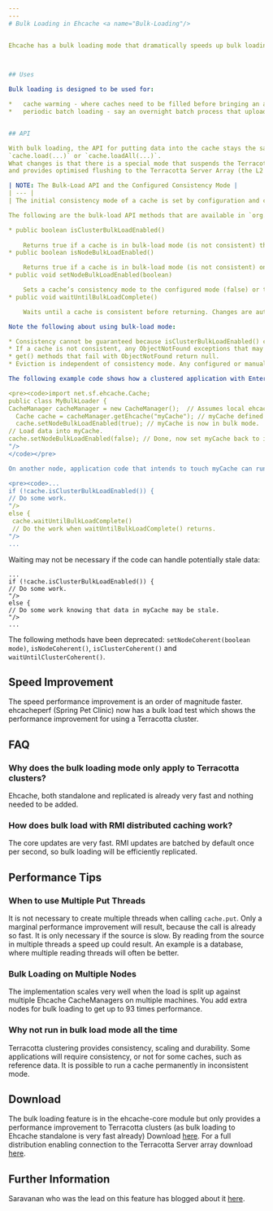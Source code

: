 ```yaml
---
---
# Bulk Loading in Ehcache <a name="Bulk-Loading"/>


Ehcache has a bulk loading mode that dramatically speeds up bulk loading into caches using the Terracotta Server Array.

 

## Uses

Bulk loading is designed to be used for:

*   cache warming - where caches need to be filled before bringing an application online
*   periodic batch loading - say an overnight batch process that uploads data


## API

With bulk loading, the API for putting data into the cache stays the same. Just use `cache.put(...)`
`cache.load(...)` or `cache.loadAll(...)`.
What changes is that there is a special mode that suspends the Terracotta cluster's normal consistency guarantees
and provides optimised flushing to the Terracotta Server Array (the L2 cache).

| NOTE: The Bulk-Load API and the Configured Consistency Mode |
| --- |
| The initial consistency mode of a cache is set by configuration and cannot be changed programmatically (see the attribute "consistency" in &lt;terracotta>). The bulk-load API should be used for temporarily suspending the configured consistency mode to allow for bulk-load operations. |

The following are the bulk-load API methods that are available in `org.terracotta.modules.ehcache.Cache`.

* public boolean isClusterBulkLoadEnabled()
    
    Returns true if a cache is in bulk-load mode (is not consistent) throughout the cluster. Returns false if the cache is not in bulk-load mode ( is consistent) anywhere in the cluster.
* public boolean isNodeBulkLoadEnabled()

    Returns true if a cache is in bulk-load mode (is not consistent) on the current node. Returns false if the cache is not in bulk-load mode ( is consistent) on the current node.
* public void setNodeBulkLoadEnabled(boolean)

    Sets a cache’s consistency mode to the configured mode (false) or to bulk load (true) on the local node. There is no operation if the cache is already in the mode specified by setNodeBulkLoadEnabled() . When using this method on a nonstop cache , a multiple of the nonstop cache’s timeout value applies. The bulk-load operation must complete within that timeout multiple to prevent the configured nonstop behavior from taking effect. For more information on tuning nonstop timeouts, see Tuning Nonstop Timeouts and Behaviors.
* public void waitUntilBulkLoadComplete()

    Waits until a cache is consistent before returning. Changes are automatically batched and the cache is updated throughout the cluster. Returns immediately if a cache is consistent throughout the cluster.

Note the following about using bulk-load mode:

* Consistency cannot be guaranteed because isClusterBulkLoadEnabled() can return false in one node just before another node calls setNodeBulkLoadEnabled(true) on the same cache. Understanding exactly how your application uses the bulk-load API is crucial to effectively managing the integrity of cached data.
* If a cache is not consistent, any ObjectNotFound exceptions that may occur are logged.
* get() methods that fail with ObjectNotFound return null.
* Eviction is independent of consistency mode. Any configured or manually executed eviction proceeds unaffected by a cache’s consistency mode.

The following example code shows how a clustered application with Enterprise Ehcache can use the bulk-load API to optimize a bulk-load operation:

<pre><code>import net.sf.ehcache.Cache;
public class MyBulkLoader {
CacheManager cacheManager = new CacheManager();  // Assumes local ehcache.xml.
  Cache cache = cacheManager.getEhcache("myCache"); // myCache defined in ehcache.xml.
  cache.setNodeBulkLoadEnabled(true); // myCache is now in bulk mode.
// Load data into myCache.
cache.setNodeBulkLoadEnabled(false); // Done, now set myCache back to its configured consistency mode.
"/>
</code></pre>

On another node, application code that intends to touch myCache can run or wait, based on whether myCache is consistent or not:

<pre><code>...
if (!cache.isClusterBulkLoadEnabled()) {
// Do some work.
"/>
else {
 cache.waitUntilBulkLoadComplete()
 // Do the work when waitUntilBulkLoadComplete() returns.
"/>
...
```

</code></pre>

Waiting may not be necessary if the code can handle potentially stale data:

<pre><code>...
if (!cache.isClusterBulkLoadEnabled()) {
// Do some work.
"/>
else {
// Do some work knowing that data in myCache may be stale.
"/>
...
</code></pre>

The following methods have been deprecated: `setNodeCoherent(boolean mode)`, `isNodeCoherent()`, `isClusterCoherent()`
and `waitUntilClusterCoherent()`.

## Speed Improvement
The speed performance improvement is an order of magnitude faster.
ehcacheperf (Spring Pet Clinic) now has a bulk load test which shows the performance improvement for using
a Terracotta cluster.

## FAQ <a name="FAQ"/>

### Why does the bulk loading mode only apply to Terracotta clusters?
Ehcache, both standalone and replicated is already very fast and nothing needed to be
added.

### How does bulk load with RMI distributed caching work?
The core updates are very fast. RMI updates are batched by default once per second,
so bulk loading will be efficiently replicated.

## Performance Tips <a name="Performance-Tips"/>

### When to use Multiple Put Threads
It is not necessary to create multiple threads when calling `cache.put`. Only a marginal performance
improvement will result, because the call is already so fast.
It is only necessary if the source is slow. By reading from the source in multiple threads a speed up could result.
An example is a database, where multiple reading threads will often be better.

### Bulk Loading on Multiple Nodes
The implementation scales very well when the load is split up against multiple Ehcache CacheManagers on multiple
machines.
You add extra nodes for bulk loading to get up to 93 times performance.

### Why not run in bulk load mode all the time
Terracotta clustering provides consistency, scaling and durability. Some applications will require consistency, or
not for some caches, such as reference data. It is possible to run a cache permanently in inconsistent mode.

## Download <a name="Download"/>
The bulk loading feature is in the ehcache-core module but only provides a performance improvement to Terracotta clusters
(as bulk loading to Ehcache standalone is very fast already)
Download [here](http://sourceforge.net/projects/ehcache/files/ehcache-core).
For a full distribution enabling connection to the Terracotta Server array download [here](http://sourceforge.net/projects/ehcache/files/ehcache).

## Further Information <a name="Further-Information"/>
Saravanan who was the lead on this feature has blogged about it [here](http://sarosblog.blogspot.com/2010/02/terracotta-distributed-ehcaches-new.html).
